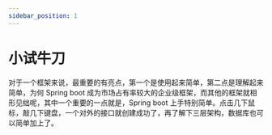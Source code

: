 ```yaml
---
sidebar_position: 1
---
```


# 小试牛刀

对于一个框架来说，最重要的有亮点，第一个是使用起来简单，第二点是理解起来简单，为何 Spring boot 成为市场占有率较大的企业级框架，而其他的框架就相形见绌呢，其中一个重要的一点就是，Spring boot 上手特别简单。点击几下鼠标，敲几下键盘，一个对外的接口就创建成功了，再了解下三层架构，数据库也可以简单加上了。
